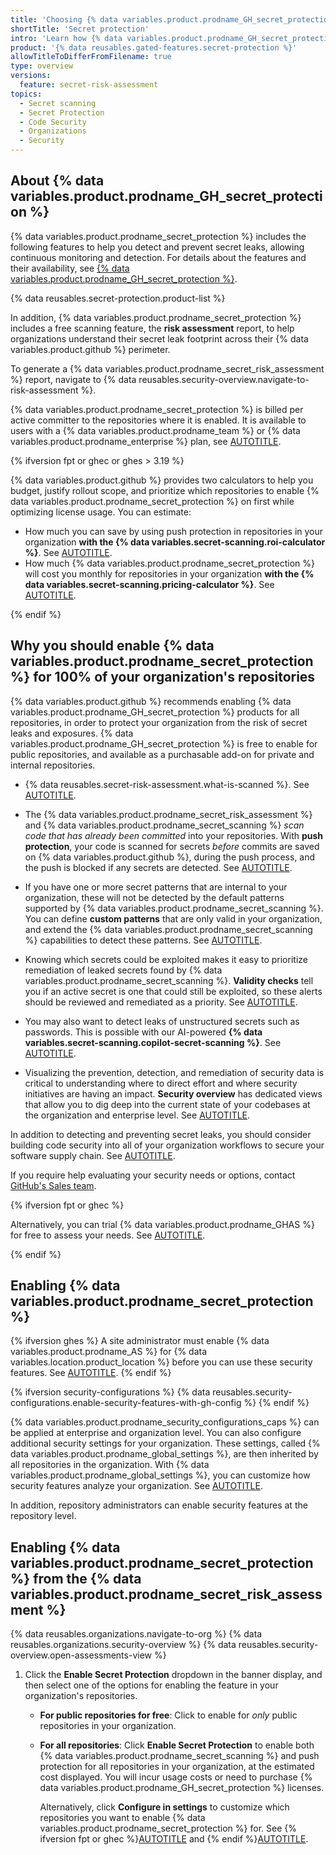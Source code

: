 ```yaml
---
title: 'Choosing {% data variables.product.prodname_GH_secret_protection %}'
shortTitle: 'Secret protection'
intro: 'Learn how {% data variables.product.prodname_GH_secret_protection %} can help you detect secrets in your codebases and prevent leaks before they happen using continuous monitoring and prevention tools.'
product: '{% data reusables.gated-features.secret-protection %}'
allowTitleToDifferFromFilename: true
type: overview
versions:
  feature: secret-risk-assessment
topics:
  - Secret scanning
  - Secret Protection
  - Code Security
  - Organizations
  - Security
---
```


## About {% data variables.product.prodname_GH_secret_protection %}

{% data variables.product.prodname_secret_protection %} includes the following features to help you detect and prevent secret leaks, allowing continuous monitoring and detection. For details about the features and their availability, see [{% data variables.product.prodname_GH_secret_protection %}](/get-started/learning-about-github/about-github-advanced-security#github-secret-protection).

{% data reusables.secret-protection.product-list %}

In addition, {% data variables.product.prodname_secret_protection %} includes a free scanning feature, the **risk assessment** report, to help organizations understand their secret leak footprint across their {% data variables.product.github %} perimeter.

To generate a {% data variables.product.prodname_secret_risk_assessment %} report, navigate to {% data reusables.security-overview.navigate-to-risk-assessment %}.

{% data variables.product.prodname_secret_protection %} is billed per active committer to the repositories where it is enabled. It is available to users with a {% data variables.product.prodname_team %} or {% data variables.product.prodname_enterprise %} plan, see [AUTOTITLE](/billing/managing-billing-for-your-products/managing-billing-for-github-advanced-security/about-billing-for-github-advanced-security).

{% ifversion fpt or ghec or ghes > 3.19 %}

{% data variables.product.github %} provides two calculators to help you budget, justify rollout scope, and prioritize which repositories to enable {% data variables.product.prodname_secret_protection %} on first while optimizing license usage. You can estimate:
* How much you can save by using push protection in repositories in your organization **with the {% data variables.secret-scanning.roi-calculator %}**. See [AUTOTITLE](/code-security/securing-your-organization/understanding-your-organizations-exposure-to-leaked-secrets/calculating-the-cost-savings-of-push-protection).
* How much {% data variables.product.prodname_secret_protection %} will cost you monthly for repositories in your organization **with the {% data variables.secret-scanning.pricing-calculator %}**. See [AUTOTITLE](/code-security/securing-your-organization/understanding-your-organizations-exposure-to-leaked-secrets/estimating-the-price-of-secret-protection).

{% endif %}

## Why you should enable {% data variables.product.prodname_secret_protection %} for 100% of your organization's repositories

{% data variables.product.github %} recommends enabling {% data variables.product.prodname_GH_secret_protection %} products for all repositories, in order to protect your organization from the risk of secret leaks and exposures.  {% data variables.product.prodname_GH_secret_protection %} is free to enable for public repositories, and available as a purchasable add-on for private and internal repositories.

* {% data reusables.secret-risk-assessment.what-is-scanned %}. See [AUTOTITLE](/code-security/secret-scanning/introduction/about-secret-scanning).

* The {% data variables.product.prodname_secret_risk_assessment %} and {% data variables.product.prodname_secret_scanning %} _scan code that has already been committed_ into your repositories. With **push protection**, your code is scanned for secrets _before_ commits are saved on {% data variables.product.github %}, during the push process, and the push is blocked if any secrets are detected. See [AUTOTITLE](/code-security/secret-scanning/introduction/about-push-protection).

* If you have one or more secret patterns that are internal to your organization, these will not be detected by the default patterns supported by {% data variables.product.prodname_secret_scanning %}. You can define **custom patterns** that are only valid in your organization, and extend the {% data variables.product.prodname_secret_scanning %} capabilities to detect these patterns. See [AUTOTITLE](/code-security/secret-scanning/using-advanced-secret-scanning-and-push-protection-features/custom-patterns/defining-custom-patterns-for-secret-scanning).

* Knowing which secrets could be exploited makes it easy to prioritize remediation of leaked secrets found by {% data variables.product.prodname_secret_scanning %}. **Validity checks** tell you if an active secret is one that could still be exploited, so these alerts should be reviewed and remediated as a priority. See [AUTOTITLE](/code-security/secret-scanning/enabling-secret-scanning-features/enabling-validity-checks-for-your-repository).

* You may also want to detect leaks of unstructured secrets such as passwords. This is possible with our AI-powered **{% data variables.secret-scanning.copilot-secret-scanning %}**. See [AUTOTITLE](/code-security/secret-scanning/copilot-secret-scanning/responsible-ai-generic-secrets).

* Visualizing the prevention, detection, and remediation of security data is critical to understanding where to direct effort and where security initiatives are having an impact. **Security overview** has dedicated views that allow you to dig deep into the current state of your codebases at the organization and enterprise level. See [AUTOTITLE](/code-security/security-overview/about-security-overview).

In addition to detecting and preventing secret leaks, you should consider building code security into all of your organization workflows to secure your software supply chain. See [AUTOTITLE](/code-security/supply-chain-security/understanding-your-software-supply-chain/about-supply-chain-security).

If you require help evaluating your security needs or options, contact [GitHub's Sales team](https://github.com/security/contact-sales).

{% ifversion fpt or ghec %}

Alternatively, you can trial {% data variables.product.prodname_GHAS %} for free to assess your needs. See [AUTOTITLE](/code-security/trialing-github-advanced-security/planning-a-trial-of-ghas).

{% endif %}

## Enabling {% data variables.product.prodname_secret_protection %}

{% ifversion ghes %}
A site administrator must enable {% data variables.product.prodname_AS %} for {% data variables.location.product_location %} before you can use these security features. See [AUTOTITLE](/admin/code-security/managing-github-advanced-security-for-your-enterprise).
{% endif %}

{% ifversion security-configurations %}
{% data reusables.security-configurations.enable-security-features-with-gh-config %}
{% endif %}

{% data variables.product.prodname_security_configurations_caps %} can be applied at enterprise and organization level. You can also configure additional security settings for your organization. These settings, called {% data variables.product.prodname_global_settings %}, are then inherited by all repositories in the organization. With {% data variables.product.prodname_global_settings %}, you can customize how security features analyze your organization. See [AUTOTITLE](/code-security/securing-your-organization/enabling-security-features-in-your-organization/configuring-global-security-settings-for-your-organization).

In addition, repository administrators can enable security features at the repository level.

## Enabling {% data variables.product.prodname_secret_protection %} from the {% data variables.product.prodname_secret_risk_assessment %}

{% data reusables.organizations.navigate-to-org %}
{% data reusables.organizations.security-overview %}
{% data reusables.security-overview.open-assessments-view %}
1. Click the **Enable Secret Protection** dropdown in the banner display, and then select one of the options for enabling the feature in your organization's repositories.
   * **For public repositories for free**: Click to enable for _only_ public repositories in your organization.
   * **For all repositories**: Click **Enable Secret Protection** to enable both {% data variables.product.prodname_secret_scanning %} and push protection for all repositories in your organization, at the estimated cost displayed. You will incur usage costs or need to purchase {% data variables.product.prodname_GH_secret_protection %} licenses.

       Alternatively, click **Configure in settings** to customize which repositories you want to enable {% data variables.product.prodname_secret_protection %} for. See {% ifversion fpt or ghec %}[AUTOTITLE](/code-security/securing-your-organization\enabling-security-features-in-your-organization/applying-the-github-recommended-security-configuration-in-your-organization) and {% endif %}[AUTOTITLE](/code-security/securing-your-organization/enabling-security-features-in-your-organization/creating-a-custom-security-configuration).
